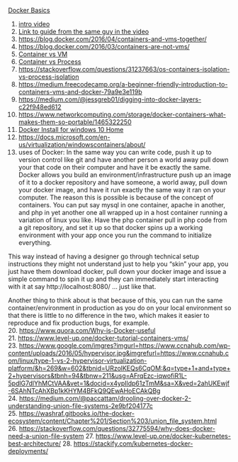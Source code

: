 [Docker Basics]()  
1. [intro video]()
2. [Link to guide from the same guy in the video](https://blog.docker.com/2016/03/containers-are-not-vms/)
3. https://blog.docker.com/2016/04/containers-and-vms-together/
4. https://blog.docker.com/2016/03/containers-are-not-vms/
5. [Container vs VM]()
6. [Container vs Process](https://sites.google.com/site/mytechnicalcollection/cloud-computing/docker/container-vs-process)
7. https://stackoverflow.com/questions/31237663/os-containers-isolation-vs-process-isolation
8. https://medium.freecodecamp.org/a-beginner-friendly-introduction-to-containers-vms-and-docker-79a9e3e119b
9. https://medium.com/@jessgreb01/digging-into-docker-layers-c22f948ed612
10. https://www.networkcomputing.com/storage/docker-containers-what-makes-them-so-portable/1465322250
11. [Docker Install for windows 10 Home](https://docs.docker.com/toolbox/overview/)
12. https://docs.microsoft.com/en-us/virtualization/windowscontainers/about/
13. uses of Docker:
  In the same way you can write code, push it up to version control like git and have another person a world away pull down your that code on their computer and have it be exactly the same. Docker allows you build an environment/infrastructure push up an image of it to a docker repository and have someone, a world away, pull down your docker image, and have it run exactly the same way it ran on your computer.
  The reason this is possible is because of the concept of containers. You can put say mysql in one container, apache in another, and php in yet another one all wrapped up in a host container running a variation of linux you like. Have the php container pull in php code from a git repository, and set it up so that docker spins up a working environment with your app once you run the command to initialize everything.

This way instead of having a designer go through technical setup instructions they might not understand just to help you “skin” your app, you just have them download docker, pull down your docker image and issue a simple command to spin it up and they can immediately start interacting with it at say http://localhost:8080/ … just like that.  

Another thing to think about is that because of this, you can run the same container/environment in production as you do on your local environment so that there is little to no difference in the two, which makes it easier to reproduce and fix production bugs, for example.  
20. https://www.quora.com/Why-is-Docker-useful  
21. https://www.level-up.one/docker-tutorial-containers-vms/  
23. https://www.google.com/imgres?imgurl=https://www.ccnahub.com/wp-content/uploads/2016/05/hypervisor.jpg&imgrefurl=https://www.ccnahub.com/linux/type-1-vs-2-hypervisor-virtualization-platform/&h=269&w=602&tbnid=URzolKEQs6CqOM:&q=type+1+and+type+2+hypervisors&tbnh=94&tbnw=211&usg=AFrqEzc-iqwofiR1L-5pdlG7dlYhMCtVAA&vet=1&docid=x4ypIldp61zTmM&sa=X&ved=2ahUKEwjf-6SAhNTcAhXBp1kKHYM4BFkQ9QEwAHoECAkQBg  
24. https://medium.com/@paccattam/drooling-over-docker-2-understanding-union-file-systems-2e9bf204177c  
25. https://washraf.gitbooks.io/the-docker-ecosystem/content/Chapter%201/Section%203/union_file_system.html  
26. https://stackoverflow.com/questions/32775594/why-does-docker-need-a-union-file-system
27. https://www.level-up.one/docker-kubernetes-best-architecture/
28. https://stackify.com/kubernetes-docker-deployments/
